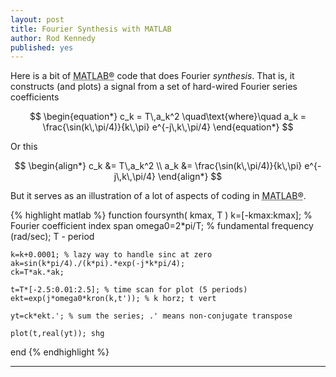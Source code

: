 ```yaml
---
layout: post
title: Fourier Synthesis with MATLAB
author: Rod Kennedy
published: yes
---
```


Here is a bit of <abbr title="MATLAB&reg; is a high-level technical computing language"> MATLAB&reg;</abbr> code that does Fourier *synthesis*. That is, it constructs (and plots) a signal from a set of hard-wired Fourier series coefficients

$$
\begin{equation*}
	c_k = T\,a_k^2 \quad\text{where}\quad
	a_k = \frac{\sin(k\,\pi/4)}{k\,\pi} e^{-j\,k\,\pi/4}
\end{equation*}
$$

Or this

$$
\begin{align*}
	c_k &= T\,a_k^2 \\
	a_k &= \frac{\sin(k\,\pi/4)}{k\,\pi} e^{-j\,k\,\pi/4}
\end{align*}
$$

But it serves as an illustration of a lot of aspects of coding in <abbr title="MATLAB&reg; is a high-level technical computing language">MATLAB&reg;</abbr>.

{% highlight matlab %}
function foursynth( kmax, T )
    k=[-kmax:kmax]; % Fourier coefficient index span
    omega0=2*pi/T; % fundamental frequency (rad/sec); T - period

    k=k+0.0001; % lazy way to handle sinc at zero
    ak=sin(k*pi/4)./(k*pi).*exp(-j*k*pi/4);
    ck=T*ak.*ak;

    t=T*[-2.5:0.01:2.5]; % time scan for plot (5 periods)
    ekt=exp(j*omega0*kron(k,t')); % k horz; t vert

    yt=ck*ekt.'; % sum the series; .' means non-conjugate transpose

    plot(t,real(yt)); shg
end
{% endhighlight %}

---
